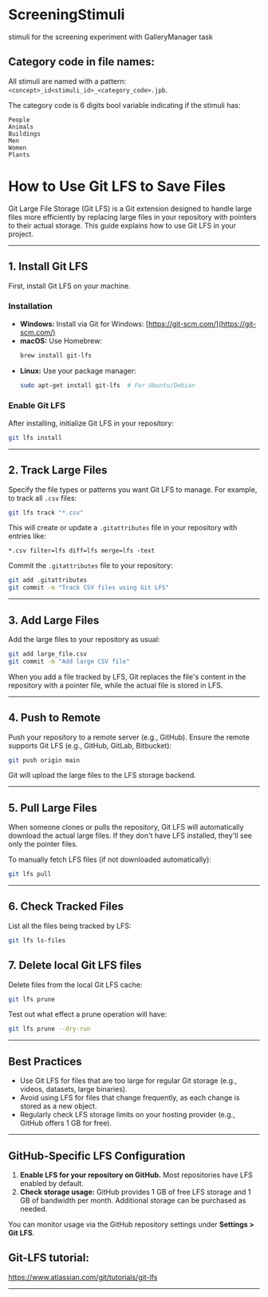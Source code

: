 # ScreeningStimuli
stimuli for the screening experiment with GalleryManager task

## Category code in file names:

All stimuli are named with a pattern: `<concept>_id<stimuli_id>_<category_code>.jpb`.

The category code is 6 digits bool variable indicating if the stimuli has:
```
People
Animals 
Buildings 
Men 
Women
Plants 
```

# How to Use Git LFS to Save Files

Git Large File Storage (Git LFS) is a Git extension designed to handle large files more efficiently by replacing large files in your repository with pointers to their actual storage. This guide explains how to use Git LFS in your project.

---

## 1. Install Git LFS
First, install Git LFS on your machine.

### Installation
- **Windows:** Install via Git for Windows: [https://git-scm.com/](https://git-scm.com/)
- **macOS:** Use Homebrew:
  ```bash
  brew install git-lfs
  ```
- **Linux:** Use your package manager:
  ```bash
  sudo apt-get install git-lfs  # For Ubuntu/Debian
  ```

### Enable Git LFS
After installing, initialize Git LFS in your repository:
```bash
git lfs install
```

---

## 2. Track Large Files
Specify the file types or patterns you want Git LFS to manage. For example, to track all `.csv` files:
```bash
git lfs track "*.csv"
```

This will create or update a `.gitattributes` file in your repository with entries like:
```
*.csv filter=lfs diff=lfs merge=lfs -text
```

Commit the `.gitattributes` file to your repository:
```bash
git add .gitattributes
git commit -m "Track CSV files using Git LFS"
```

---

## 3. Add Large Files
Add the large files to your repository as usual:
```bash
git add large_file.csv
git commit -m "Add large CSV file"
```

When you add a file tracked by LFS, Git replaces the file's content in the repository with a pointer file, while the actual file is stored in LFS.

---

## 4. Push to Remote
Push your repository to a remote server (e.g., GitHub). Ensure the remote supports Git LFS (e.g., GitHub, GitLab, Bitbucket):
```bash
git push origin main
```

Git will upload the large files to the LFS storage backend.

---

## 5. Pull Large Files
When someone clones or pulls the repository, Git LFS will automatically download the actual large files. If they don't have LFS installed, they'll see only the pointer files.

To manually fetch LFS files (if not downloaded automatically):
```bash
git lfs pull
```

---

## 6. Check Tracked Files
List all the files being tracked by LFS:
```bash
git lfs ls-files
```

## 7. Delete local Git LFS files
Delete files from the local Git LFS cache:
```bash
git lfs prune
```
Test out what effect a prune operation will have:
```bash
git lfs prune --dry-run
```
---

## Best Practices
- Use Git LFS for files that are too large for regular Git storage (e.g., videos, datasets, large binaries).
- Avoid using LFS for files that change frequently, as each change is stored as a new object.
- Regularly check LFS storage limits on your hosting provider (e.g., GitHub offers 1 GB for free).

---

## GitHub-Specific LFS Configuration
1. **Enable LFS for your repository on GitHub.** Most repositories have LFS enabled by default.
2. **Check storage usage:** GitHub provides 1 GB of free LFS storage and 1 GB of bandwidth per month. Additional storage can be purchased as needed.

You can monitor usage via the GitHub repository settings under **Settings > Git LFS**.

## Git-LFS tutorial:
https://www.atlassian.com/git/tutorials/git-lfs

---



